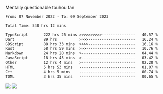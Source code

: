 Mentally questionable touhou fan



<!--START_SECTION:waka-->

```txt
From: 07 November 2022 - To: 09 September 2023

Total Time: 548 hrs 12 mins

TypeScript       222 hrs 25 mins >>>>>>>>>>---------------   40.57 %
Dart             89 hrs          >>>>---------------------   16.24 %
GDScript         88 hrs 33 mins  >>>>---------------------   16.16 %
Rust             58 hrs 59 mins  >>>----------------------   10.76 %
Markdown         24 hrs 20 mins  >------------------------   04.44 %
JavaScript       18 hrs 45 mins  >------------------------   03.42 %
Other            12 hrs 4 mins   >------------------------   02.20 %
HTML             5 hrs 53 mins   -------------------------   01.07 %
C++              4 hrs 5 mins    -------------------------   00.74 %
TOML             3 hrs 35 mins   -------------------------   00.65 %
```

<!--END_SECTION:waka-->

![](https://posei.me/horse_going_hard.gif)
![](https://posei.me/horse_going_hard.gif)
